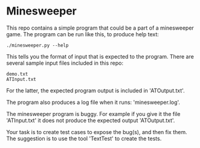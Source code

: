 Minesweeper
===========

This repo contains a simple program that could be a part of a minesweeper game.
The program can be run like this, to produce help text:

    ./minesweeper.py --help

This tells you the format of input that is expected to the program. There are
several sample input files included in this repo:

    demo.txt
    ATInput.txt

For the latter, the expected program output is included in 'ATOutput.txt'.

The program also produces a log file when it runs: 'minesweeper.log'.

The minesweeper program is buggy. For example if you give it the file 'ATInput.txt'
it does not produce the expected output 'ATOutput.txt'.

Your task is to create test cases to expose the bug(s), and then fix them.
The suggestion is to use the tool 'TextTest' to create the tests.

